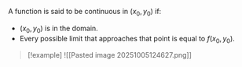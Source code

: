 A function is said to be continuous in $(x_0, y_0)$ if:
- $(x_0, y_0)$ is in the domain.
- Every possible limit that approaches that point is equal to $f(x_0,y_0)$.

> [!example]
> ![[Pasted image 20251005124627.png]]
